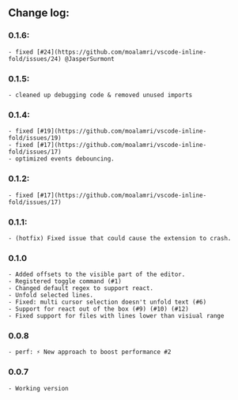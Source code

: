 ## Change log:

### 0.1.6:
    - fixed [#24](https://github.com/moalamri/vscode-inline-fold/issues/24) @JasperSurmont

### 0.1.5:
    - cleaned up debugging code & removed unused imports

### 0.1.4:
    - fixed [#19](https://github.com/moalamri/vscode-inline-fold/issues/19)
    - fixed [#17](https://github.com/moalamri/vscode-inline-fold/issues/17)
    - optimized events debouncing.

### 0.1.2:
    - fixed [#17](https://github.com/moalamri/vscode-inline-fold/issues/17)

### 0.1.1:
    - (hotfix) Fixed issue that could cause the extension to crash.

### 0.1.0
    - Added offsets to the visible part of the editor.
    - Registered toggle command (#1)
    - Changed default regex to support react.
    - Unfold selected lines.
    - Fixed: multi cursor selection doesn't unfold text (#6)
    - Support for react out of the box (#9) (#10) (#12)
    - Fixed support for files with lines lower than visiual range

### 0.0.8
    - perf: ⚡ New approach to boost performance #2

### 0.0.7
    - Working version